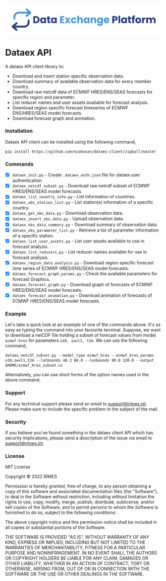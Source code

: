 
<img alt="Dataex" src="img/dataex_logo.svg" width="500px" style="display: block; margin: 0 auto 0 auto">

# Dataex API 

A dataex API client library to:

- Download and insert station specific observation data.
- Download summary of available observation data for every member country.
- Download raw netcdf data of ECMWF HRES/ENS/SEAS forecasts for specific region and parameter.
- List reducer names and user assets available for forecast analysis.
- Download region specific forecast timeseries of ECMWF ENS/HRES/SEAS model forecasts.
- Download forecast graph and animation.

### Installation

Dataex API client can be installed using the following command,
```
pip install https://github.com/nzahasan/dataex-client/zipball/master
```

### Commands

* [x] `dataex_init.py` - Create `.dataex_auth.json` file for dataex user authentication
* [x] `dataex_netcdf_subset.py` - Download raw netcdf subset of ECMWF HRES/ENS/SEAS model forecasts.
* [x] `dataex_list_country_info.py` - List information of countries.
* [x] `dataex_obs_station_list.py` - List station(s) information of a specific country.
* [x] `dataex_get_obs_data.py` - Download observation data.
* [x] `dataex_insert_obs_data.py` - Upload observation data.
* [x] `dataex_obs_data_summary.py` - Download summary of observation data.
* [x] `dataex_obs_parameter_list.py` - Retrieve a list of parameter information of a specific station.
* [x] `dataex_list_user_assets.py` - List user assets available to use in forecast analysis.
* [x] `dataex_list_reducers.py` - List reducer names available for use in forecast analysis.
* [x] `dataex_region_data_analysis.py` - Download region specific forecast time series of ECMWF HRES/ENS/SEAS model forecasts.
* [X] `dataex_forecast_graph_params.py` - Check the available parameters for forecast Graphics.
* [X] `dataex_forecast_graph.py` - Download graph of forecasts of ECMWF HRES/ENS/SEAS model forecasts.
* [X] `dataex_forecast_animation.py` - Download animation of forecasts of ECMWF HRES/ENS/SEAS model forecasts.

### Example

Let's take a quick look at an example of one of the commands above. It's as easy as typing the command into your favourite terminal. Suppose, we want to download a netCDF file holding a subset of forecast values from model `ecmwf-hres` for parameters `u10, swvl1, t2m`. We can use the following command, 

```
dataex_netcdf_subset.py --model_type ecmwf_hres --ecmwf_hres_params u10,swvl1,t2m --latbounds 40.3 60.0 --lonbounds 90.0 120.0 --output $HOME/ecmwf_hres_subset.nc

``` 
Alternatively, you can use short forms of the option names used in the above command. 

### Support

For any technical support please send an email to support@rimes.int. Please make sure to include the specific problem in the subject of the mail.

### Security

If you believe you've found something in the dataex client API which has security implications, please send a description of the issue via email to support@rimes.int.


### License

MIT License

Copyright © 2022 RIMES

Permission is hereby granted, free of charge, to any person obtaining a copy
of this software and associated documentation files (the "Software"), to deal
in the Software without restriction, including without limitation the rights
to use, copy, modify, merge, publish, distribute, sublicense, and/or sell
copies of the Software, and to permit persons to whom the Software is
furnished to do so, subject to the following conditions:

The above copyright notice and this permission notice shall be included in all
copies or substantial portions of the Software.

THE SOFTWARE IS PROVIDED "AS IS", WITHOUT WARRANTY OF ANY KIND, EXPRESS OR
IMPLIED, INCLUDING BUT NOT LIMITED TO THE WARRANTIES OF MERCHANTABILITY,
FITNESS FOR A PARTICULAR PURPOSE AND NONINFRINGEMENT. IN NO EVENT SHALL THE
AUTHORS OR COPYRIGHT HOLDERS BE LIABLE FOR ANY CLAIM, DAMAGES OR OTHER
LIABILITY, WHETHER IN AN ACTION OF CONTRACT, TORT OR OTHERWISE, ARISING FROM,
OUT OF OR IN CONNECTION WITH THE SOFTWARE OR THE USE OR OTHER DEALINGS IN THE
SOFTWARE.


